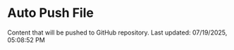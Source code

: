 # Auto Push File

Content that will be pushed to GitHub repository.
Last updated: 07/19/2025, 05:08:52 PM